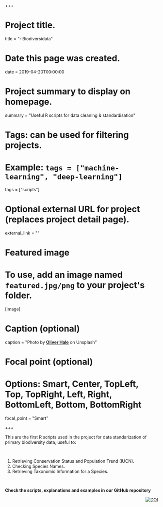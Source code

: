 +++
# Project title.
title = "r Biodiversidata"

# Date this page was created.
date = 2019-04-20T00:00:00

# Project summary to display on homepage.
summary = "Useful R scripts for data cleaning & standardisation"

# Tags: can be used for filtering projects.
# Example: `tags = ["machine-learning", "deep-learning"]`
tags = ["scripts"]

# Optional external URL for project (replaces project detail page).
external_link = ""

# Featured image
# To use, add an image named `featured.jpg/png` to your project's folder. 
[image]
  # Caption (optional)
  caption = "Photo by [**Oliver Hale**](https://unsplash.com/photos/oTvU7Zmteic) on Unsplash"

  # Focal point (optional)
  # Options: Smart, Center, TopLeft, Top, TopRight, Left, Right, BottomLeft, Bottom, BottomRight
  focal_point = "Smart"
  
+++


This are the first R scripts used in the project for data standarization of primary biodiversity data, useful to:

<br>

1. Retrieving Conservation Status and Population Trend (IUCN).
2. Checking Species Names.
3. Retrieving Taxonomic Information for a Species.

<br>

**Check the scripts, explanations and examples in our GitHub repository**

<div align="right">
<a href="https://doi.org/10.5281/zenodo.2642136"><img src="https://zenodo.org/badge/DOI/10.5281/zenodo.2642136.svg" alt="DOI"></a>
</div>

<div class="github-card" data-github="bienflorencia/rBiodiversidata" data-width="400" data-height="150" data-theme="default"></div>
<script src="//cdn.jsdelivr.net/github-cards/latest/widget.js"></script>





